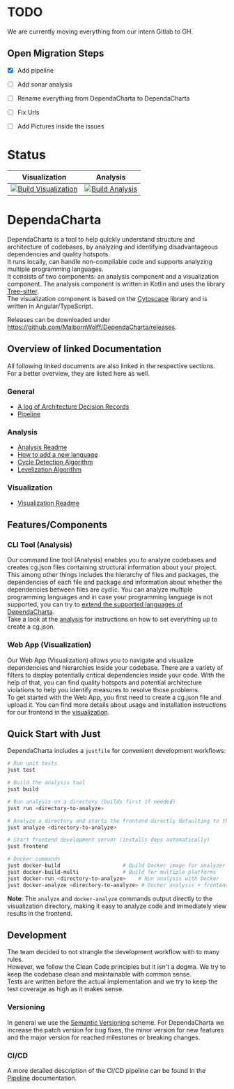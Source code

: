 # TODO

We are currently moving everything from our intern Gitlab to GH. 

## Open Migration Steps

- [x] Add pipeline
- [ ] Add sonar analysis
- [ ] Rename everything from DependaCharta to DependaCharta
- [ ] Fix Urls
- [ ] Add Pictures inside the issues


# Status

| Visualization | Analysis |
|---------------|----------|
| [![Build Visualization](https://github.com/MaibornWolff/DependaCharta/actions/workflows/build-visualization.yml/badge.svg)](https://github.com/MaibornWolff/DependaCharta/actions/workflows/build-visualization.yml) | [![Build Analysis](https://github.com/MaibornWolff/DependaCharta/actions/workflows/build-analysis.yml/badge.svg)](https://github.com/MaibornWolff/DependaCharta/actions/workflows/build-analysis.yml) |

# DependaCharta

DependaCharta is a tool to help quickly understand structure and architecture of codebases, by analyzing and identifying disadvantageous dependencies and quality hotspots.  
It runs locally, can handle non-compilable code and supports analyzing multiple programming languages.  
It consists of two components: an analysis component and a visualization component.
The analysis component is written in Kotlin and uses the library [Tree-sitter](https://tree-sitter.github.io/tree-sitter/).  
The visualization component is based on the [Cytoscape](https://js.cytoscape.org/) library and is written in Angular/TypeScript.

Releases can be downloaded under https://github.com/MaibornWolff/DependaCharta/releases.

## Overview of linked Documentation
All following linked documents are also linked in the respective sections.  
For a better overview, they are listed here as well.
### General
- [A log of Architecture Decision Records](doc/architecture/decisions)
- [Pipeline](Pipeline.md)

### Analysis
- [Analysis Readme](analysis/README.md)
- [How to add a new language](analysis/howto-add-new-language.md)
- [Cycle Detection Algorithm](analysis/src/main/kotlin/de/maibornwolff/dependacharta/pipeline/processing/cycledetection/README.md)
- [Levelization Algorithm](analysis/src/main/kotlin/de/maibornwolff/dependacharta/pipeline/processing/levelization/README.md)

### Visualization
- [Visualization Readme](visualization/README.md)


## Features/Components

### CLI Tool (Analysis)
Our command line tool (Analysis) enables you to analyze codebases and creates cg.json files containing structural information about your project. This among other things includes the hierarchy of files and packages, the dependencies of each file and package and information about whether the dependencies between files are cyclic.
You can analyze multiple programming languages and in case your programming language is not supported, you can try to [extend the supported languages of DependaCharta](analysis/howto-add-new-language.md).  
Take a look at the [analysis](analysis/README.md) for instructions on how to set everything up to create a cg.json.

### Web App (Visualization)
Our Web App (Visualization) allows you to navigate and visualize dependencies and hierarchies inside your codebase. There are a variety of filters to display potentially critical dependencies inside your code. 
With the help of that, you can find quality hotspots and potential architecture violations to help you identify measures to resolve those problems.  
To get started with the Web App, you first need to create a cg.json file and upload it.
You can find more details about usage and installation instructions for our frontend in the [visualization](visualization/README.md).

## Quick Start with Just

DependaCharta includes a `justfile` for convenient development workflows:

```bash
# Run unit tests
just test

# Build the analysis tool
just build

# Run analysis on a directory (builds first if needed)
just run <directory-to-analyze>

# Analyze a directory and starts the frontend directly defaulting to this analysis
just analyze <directory-to-analyze>

# Start frontend development server (installs deps automatically)
just frontend

# Docker commands
just docker-build                    # Build Docker image for analyzer
just docker-build-multi              # Build for multiple platforms
just docker-run <directory-to-analyze>    # Run analysis with Docker
just docker-analyze <directory-to-analyze> # Docker analysis + frontend
```

**Note**: The `analyze` and `docker-analyze` commands output directly to the visualization directory, making it easy to analyze code and immediately view results in the frontend.

## Development
The team decided to not strangle the development workflow with to many rules.  
However, we follow the Clean Code principles but it isn't a dogma. We try to keep the codebase clean and maintainable with common sense.  
Tests are written before the actual implementation and we try to keep the test coverage as high as it makes sense.

### Versioning
In general we use the [Semantic Versioning](https://semver.org) scheme.
For DependaCharta we increase the patch version for bug fixes, the minor version for new features and the major version for reached milestones or breaking changes.

### CI/CD
A more detailed description of the CI/CD pipeline can be found in the [Pipeline](Pipeline.md) documentation.
